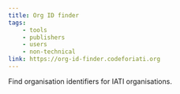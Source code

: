 ```yaml
---
title: Org ID finder
tags:
    - tools
    - publishers
    - users
    - non-technical
link: https://org-id-finder.codeforiati.org
---
```


Find organisation identifiers for IATI organisations.
